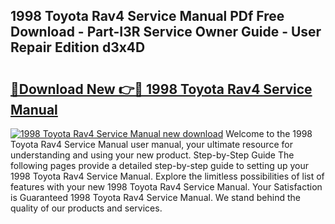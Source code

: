 ## 1998 Toyota Rav4 Service Manual PDf Free Download - Part-I3R Service Owner Guide - User Repair Edition d3x4D

# <h2><a href="http://bc15525.oget.top/?id=1998+Toyota+Rav4+Service+Manual">🔗Download New 👉🔴 1998 Toyota Rav4 Service Manual</a></h2>

[![1998 Toyota Rav4 Service Manual new download](https://i.imgur.com/5g1atiW.png)](http://bc15525.oget.top/?id=1998+Toyota+Rav4+Service+Manual)
Welcome to the 1998 Toyota Rav4 Service Manual user manual, your ultimate resource for understanding and using your new product. Step-by-Step Guide The following pages provide a detailed step-by-step guide to setting up your 1998 Toyota Rav4 Service Manual. Explore the limitless possibilities of list of features with your new 1998 Toyota Rav4 Service Manual. Your Satisfaction is Guaranteed 1998 Toyota Rav4 Service Manual. We stand behind the quality of our products and services.
